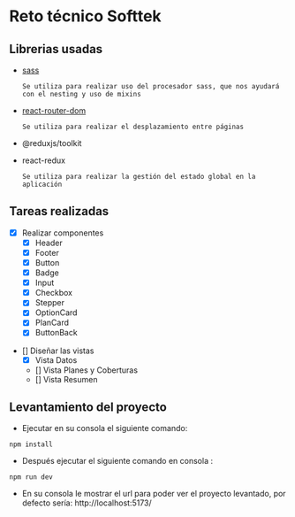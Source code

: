 # Reto técnico Softtek

## Librerias usadas

- [sass](https://www.npmjs.com/package/sass)

      Se utiliza para realizar uso del procesador sass, que nos ayudará con el nesting y uso de mixins

- [react-router-dom](https://www.npmjs.com/package/react-router-dom)

      Se utiliza para realizar el desplazamiento entre páginas

- @reduxjs/toolkit
- react-redux

      Se utiliza para realizar la gestión del estado global en la aplicación

## Tareas realizadas

- [x] Realizar componentes
  - [x] Header
  - [x] Footer
  - [x] Button
  - [x] Badge
  - [x] Input
  - [x] Checkbox
  - [x] Stepper
  - [x] OptionCard
  - [x] PlanCard
  - [x] ButtonBack
- [] Diseñar las vistas
  - [X] Vista Datos
  - [] Vista Planes y Coberturas
  - [] Vista Resumen

## Levantamiento del proyecto

- Ejecutar en su consola el siguiente comando:

```
npm install
```

- Después ejecutar el siguiente comando en consola :

```
npm run dev
```

- En su consola le mostrar el url para poder ver el proyecto levantado, por defecto sería:
  http://localhost:5173/
